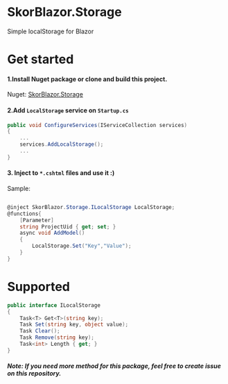 # SkorBlazor.Storage
Simple localStorage for Blazor
# Get started
#### 1.Install Nuget package or clone and build this project.
Nuget: [SkorBlazor.Storage](https://www.nuget.org/packages/SkorBlazor.Storage/)

#### 2.Add `LocalStorage` service on `Startup.cs`
```csharp
public void ConfigureServices(IServiceCollection services)
{
    ...
    services.AddLocalStorage();
    ...
}
```
#### 3. Inject to `*.cshtml` files and use it :)
Sample:
```csharp

@inject SkorBlazor.Storage.ILocalStorage LocalStorage;
@functions{
    [Parameter]
    string ProjectUid { get; set; }
    async void AddModel()
    {
        LocalStorage.Set("Key","Value");
    }
}
```

# Supported
```csharp
public interface ILocalStorage
{
    Task<T> Get<T>(string key);
    Task Set(string key, object value);
    Task Clear();
    Task Remove(string key);
    Task<int> Length { get; }
}
```
##### Note: If you need more method for this package, feel free to create issue on this repository.